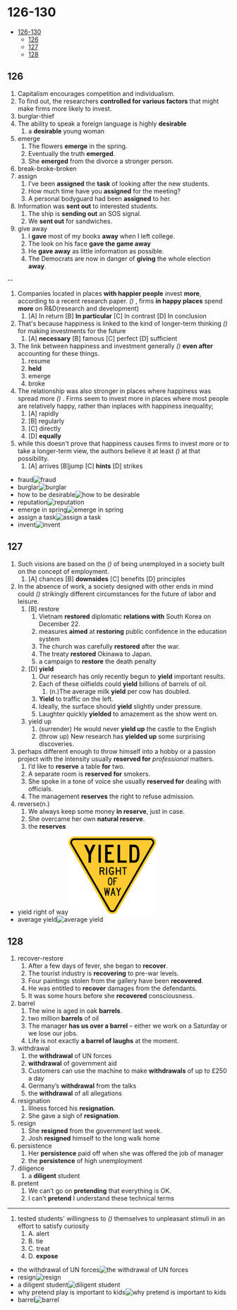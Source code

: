 # 126-130

- [126-130](#126-130)
  - [126](#126)
  - [127](#127)
  - [128](#128)

## 126

1. Capitalism encourages competition and individualism.
2. To find out, the researchers **controlled for various factors** that might make firms more likely to invest.
3. burglar-thief
4. The ability to speak a foreign language is highly **desirable**
   1. a **desirable** young woman
5. emerge
   1. The flowers **emerge** in the spring.
   2. Eventually the truth **emerged**.
   3. She **emerged** from the divorce a stronger person.
6. break-broke-broken
7. assign
   1. I’ve been **assigned** the **task** of looking after the new students.
   2. How much time have you **assigned** for the meeting?
   3. A personal bodyguard had been **assigned** to her.
8. Information was **sent out** to interested students.
   1. The ship is **sending out** an SOS signal.
   2. We **sent out** for sandwiches.
9. give away
   1. I **gave** most of my books **away** when I left college.
   2. The look on his face **gave the game away**
   3. He **gave away** as little information as possible.
   4. The Democrats are now in danger of **giving** the whole election **away**.

--

1. Companies located in places **with happier people** invest **more**, according to a recent research paper. _()_ , firms **in happy places** spend **more** on R&D(research and development)
   1. [A] In return [B] **In particular** [C] In contrast [D] In conclusion
2. That's because happiness is linked to the kind of longer-term thinking _()_ for making investments for the future
   1. [A] **necessary** [B] famous [C] perfect [D] sufficient
3. The link between happiness and investment generally _()_ **even after** accounting for these things.
   1. resume
   2. **held**
   3. emerge
   4. broke
4. The relationship was also stronger in places where happiness was spread more _()_ . Firms seem to invest more in places where most people are relatively happy, rather than inplaces with happiness inequality;
   1. [A] rapidly
   2. [B] regularly
   3. [C] directly
   4. [D] **equally**
5. while this doesn't prove that happiness causes firms to invest more or to take a longer-term view, the authors believe it at least _()_ at that possibility.
   1. [A] arrives [B]jump [C] **hints** [D] strikes

- fraud![fraud](https://uploads-ssl.webflow.com/608353cb0067e32edaa3e4c9/6250494d364f324bb344c194_BLOG%201%20-%20eBook%20Introduction%20to%20Fraud%20Detection%20Detailed%20Version.jpg)
- burglar![burglar](https://media.istockphoto.com/illustrations/thief-illustration-id164315913?k=20&m=164315913&s=612x612&w=0&h=6w0Fn4FSXaT3bqLLg31MYbe7FyGcXMiDJ65Lgrx6hJU=)
- how to be desirable![how to be desirable](https://www.wikihow.com/images/thumb/1/1d/Be-Desirable-Step-2.jpg/v4-460px-Be-Desirable-Step-2.jpg.webp)
- reputation![reputation](https://assets1.chainstoreage.com/styles/primary_articles_short/s3/2021-05/reputation_0.gif?itok=DdaqYl8G)
- emerge in spring![emerge in spring](https://www.dailyherald.com/storyimage/DA/20200419/ENTLIFE/200419693/AR/0/AR-200419693.jpg&updated=202004171734&MaxW=900&maxH=900&noborder&Q=80)
- assign a task![assign a task](https://englishlib.org/dictionary/img/wlibrary/a/5ff5bc3d7feb15.03276370.jpg)
- invent![invent](https://trdergisi.com/wp-content/uploads/2018/01/graham.jpg)

## 127

1. Such visions are based on the _()_ of being unemployed in a society built on the concept of employment.
   1. [A] chances [B] **downsides** [C] benefits [D] principles
2. In the absence of work, a society designed with other ends in mind could _()_ strikingly different circumstances for the future of labor and leisure.
   1. [B] restore
      1. Vietnam **restored** diplomatic **relations with** South Korea on December 22.
      2. measures **aimed** at **restoring** public confidence in the education system
      3. The church was carefully **restored** after the war.
      4. The treaty **restored** Okinawa to Japan.
      5. a campaign to **restore** the death penalty
   2. [D] **yield**
      1. Our research has only recently begun to **yield** important results.
      2. Each of these oilfields could **yield** billions of barrels of oil.
         1. (n.)The average milk **yield** per cow has doubled.
      3. **Yield** to traffic on the left.
      4. Ideally, the surface should **yield** slightly under pressure.
      5. Laughter quickly **yielded** to amazement as the show went on.
   3. yield up
      1. (surrender) He would never **yield up** the castle to the English
      2. (throw up) New research has **yielded up** some surprising discoveries.
3. perhaps different enough to throw himself into a hobby or a passion project with the intensity usually **reserved for** _professional_ matters.
   1. I’d like to **reserve** a table **for** two.
   2. A separate room is **reserved for** smokers.
   3. She spoke in a tone of voice she usually **reserved for** dealing with officials.
   4. The management **reserves** the right to refuse admission.
4. reverse(n.)
   1. We always keep some money **in reserve**, just in case.
   2. She overcame her own **natural reserve**.
   3. the **reserves**

- yield right of way![20220929131427](https://raw.githubusercontent.com/Logible/Image/main/note_image/20220929131427.png)
- average yield![average yield](https://schoolworkhelper.net/wp-content/uploads/2011/01/average-yield.jpg)

## 128

1. recover-restore
   1. After a few days of fever, she began to **recover**.
   2. The tourist industry is **recovering** to pre-war levels.
   3. Four paintings stolen from the gallery have been **recovered**.
   4. He was entitled to **recover** damages from the defendants.
   5. It was some hours before she **recovered** consciousness.
2. barrel
   1. The wine is aged in oak **barrels**.
   2. two million **barrels** of oil
   3. The manager **has us over a barrel** – either we work on a Saturday or we lose our jobs.
   4. Life is not exactly **a barrel of laughs** at the moment.
3. withdrawal
   1. the **withdrawal** of UN forces
   2. **withdrawal** of government aid
   3. Customers can use the machine to make **withdrawals** of up to £250 a day
   4. Germany’s **withdrawal** from the talks
   5. the **withdrawal** of all allegations
4. resignation
   1. Illness forced his **resignation**.
   2. She gave a sigh of **resignation**.
5. resign
   1. She **resigned** from the government last week.
   2. Josh **resigned** himself to the long walk home
6. persistence
   1. Her **persistence** paid off when she was offered the job of manager
   2. the **persistence** of high unemployment
7. diligence
   1. a **diligent** student
8. pretent
   1. We can’t go on **pretending** that everything is OK.
   2. I can’t **pretend** I understand these technical terms

---

1. tested students' willingness to _()_ themselves to unpleasant stimuli in an effort to satisfy curiosity
   1. A. alert
   2. B. tie
   3. C. treat
   4. D. **expose**

- the withdrawal of UN forces![the withdrawal of UN forces](https://www.omankyeame.info/wp-content/uploads/2022/08/DR-CONGO-768x348-1.jpg)
- resign![resign](https://res.cloudinary.com/people-matters/image/upload/fl_immutable_cache,w_624,h_351,q_auto,f_auto/v1535524509/1535524379.jpg)
- a diligent student![diligent student](https://c8.alamy.com/comp/D5AN26/diligent-student-being-absorbed-in-studying-D5AN26.jpg)
- why pretend play is important to kids![why pretend is important to kids](https://hips.hearstapps.com/hmg-prod/images/pretend-play-1599068561.png)
- barrel![barrel](https://encrypted-tbn0.gstatic.com/images?q=tbn:ANd9GcTB3yk0lZKlOT9u1nmc6ii-hOCGtdOPuQbmNQ&usqp=CAU)
